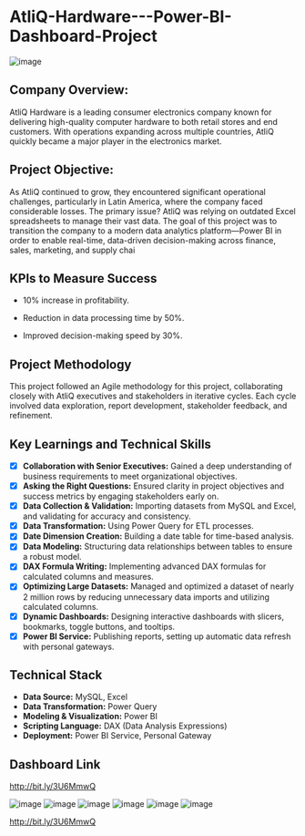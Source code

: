 # AtliQ-Hardware---Power-BI-Dashboard-Project

![image](https://github.com/user-attachments/assets/b6c32bd2-7cd1-4c49-81b0-ad2cbf679ad4)

## **Company Overview:**

AtliQ Hardware is a leading consumer electronics company known for delivering high-quality computer hardware to both retail stores and end customers. With operations expanding across multiple countries, AtliQ quickly became a major player in the electronics market.

## **Project Objective:**

As AtliQ continued to grow, they encountered significant operational challenges, particularly in Latin America, where the company faced considerable losses. The primary issue? AtliQ was relying on outdated Excel spreadsheets to manage their vast data. The goal of this project was to transition the company to a modern data analytics platform—Power BI in order to enable real-time, data-driven decision-making across finance, sales, marketing, and supply chai

## **KPIs to Measure Success**

- 10% increase in profitability.
  
- Reduction in data processing time by 50%.
  
- Improved decision-making speed by 30%.

## **Project Methodology**

This project followed an Agile methodology for this project, collaborating closely with AtliQ executives and stakeholders in iterative cycles. Each cycle involved data exploration, report development, stakeholder feedback, and refinement.

## **Key Learnings and Technical Skills**

- [x] **Collaboration with Senior Executives:** Gained a deep understanding of business requirements to meet organizational objectives.
- [x] **Asking the Right Questions:** Ensured clarity in project objectives and success metrics by engaging stakeholders early on.
- [x]	**Data Collection & Validation:** Importing datasets from MySQL and Excel, and validating for accuracy and consistency.
- [x]	**Data Transformation:** Using Power Query for ETL processes.
- [x]	**Date Dimension Creation:** Building a date table for time-based analysis.
- [x]	**Data Modeling:** Structuring data relationships between tables to ensure a robust model.
- [x]	**DAX Formula Writing:** Implementing advanced DAX formulas for calculated columns and measures.
- [x]	**Optimizing Large Datasets:** Managed and optimized a dataset of nearly 2 million rows by reducing unnecessary data imports and utilizing calculated columns.
- [x]	**Dynamic Dashboards:** Designing interactive dashboards with slicers, bookmarks, toggle buttons, and tooltips.
- [x]	**Power BI Service:** Publishing reports, setting up automatic data refresh with personal gateways.

## **Technical Stack**

- **Data Source:** MySQL, Excel
- **Data Transformation:** Power Query
- **Modeling & Visualization:** Power BI
- **Scripting Language:** DAX (Data Analysis Expressions)
- **Deployment:** Power BI Service, Personal Gateway

## **Dashboard Link**

http://bit.ly/3U6MmwQ

![image](https://github.com/user-attachments/assets/e6adf9aa-1fc0-45d3-baf8-3232dbda8126)
![image](https://github.com/user-attachments/assets/95b1b4cc-9b87-49d0-b8c2-112ad8c203ed)
![image](https://github.com/user-attachments/assets/653c6bfb-9466-4d0c-a8ed-f49a405b45c1)
![image](https://github.com/user-attachments/assets/483a666f-bbfc-476c-b066-cb417470a314)
![image](https://github.com/user-attachments/assets/c7ffb5b5-998c-4944-abd1-a7f54d72faa0)
![image](https://github.com/user-attachments/assets/b6c32bd2-7cd1-4c49-81b0-ad2cbf679ad4)

http://bit.ly/3U6MmwQ







  









    

      
